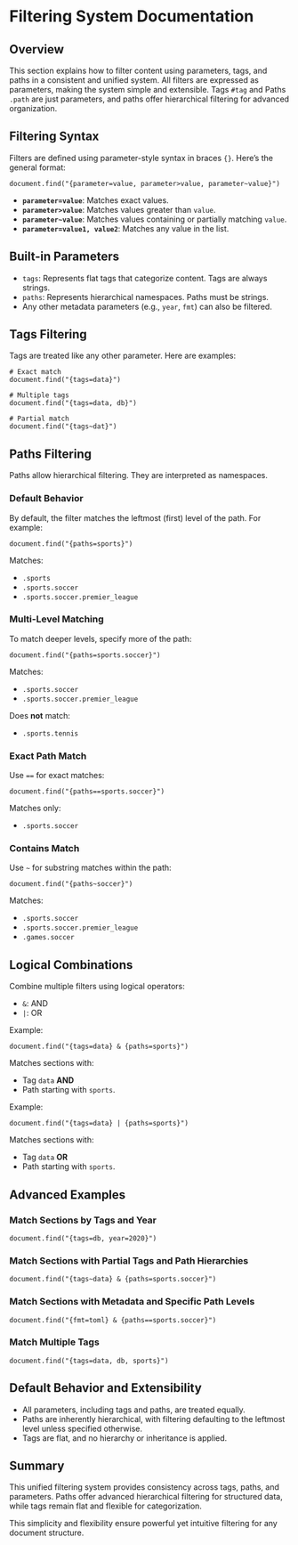 # Filtering System Documentation

## Overview
This section explains how to filter content using parameters, tags, and paths in a consistent and unified system. 
All filters are expressed as parameters, making the system simple and extensible. Tags `#tag` and Paths `.path` are just parameters, 
and paths offer hierarchical filtering for advanced organization.

## Filtering Syntax
Filters are defined using parameter-style syntax in braces `{}`. Here’s the general format:

```plaintext
document.find("{parameter=value, parameter>value, parameter~value}")
```

- **`parameter=value`**: Matches exact values.
- **`parameter>value`**: Matches values greater than `value`.
- **`parameter~value`**: Matches values containing or partially matching `value`.
- **`parameter=value1, value2`**: Matches any value in the list.

## Built-in Parameters
- `tags`: Represents flat tags that categorize content. Tags are always strings.
- `paths`: Represents hierarchical namespaces. Paths must be strings.
- Any other metadata parameters (e.g., `year`, `fmt`) can also be filtered.

## Tags Filtering
Tags are treated like any other parameter. Here are examples:

```plaintext
# Exact match
document.find("{tags=data}")

# Multiple tags
document.find("{tags=data, db}")

# Partial match
document.find("{tags~dat}")
```

## Paths Filtering
Paths allow hierarchical filtering. They are interpreted as namespaces.

### Default Behavior
By default, the filter matches the leftmost (first) level of the path. 
For example:
```plaintext
document.find("{paths=sports}")
```
Matches:
- `.sports`
- `.sports.soccer`
- `.sports.soccer.premier_league`

### Multi-Level Matching
To match deeper levels, specify more of the path:
```plaintext
document.find("{paths=sports.soccer}")
```
Matches:
- `.sports.soccer`
- `.sports.soccer.premier_league`

Does **not** match:
- `.sports.tennis`

### Exact Path Match
Use `==` for exact matches:
```plaintext
document.find("{paths==sports.soccer}")
```
Matches only:
- `.sports.soccer`

### Contains Match
Use `~` for substring matches within the path:
```plaintext
document.find("{paths~soccer}")
```
Matches:
- `.sports.soccer`
- `.sports.soccer.premier_league`
- `.games.soccer`

## Logical Combinations
Combine multiple filters using logical operators:
- `&`: AND
- `|`: OR

Example:
```plaintext
document.find("{tags=data} & {paths=sports}")
```
Matches sections with:
- Tag `data` **AND**
- Path starting with `sports`.

Example:
```plaintext
document.find("{tags=data} | {paths=sports}")
```
Matches sections with:
- Tag `data` **OR**
- Path starting with `sports`.

## Advanced Examples
### Match Sections by Tags and Year
```plaintext
document.find("{tags=db, year=2020}")
```

### Match Sections with Partial Tags and Path Hierarchies
```plaintext
document.find("{tags~data} & {paths=sports.soccer}")
```

### Match Sections with Metadata and Specific Path Levels
```plaintext
document.find("{fmt=toml} & {paths==sports.soccer}")
```

### Match Multiple Tags
```plaintext
document.find("{tags=data, db, sports}")
```

## Default Behavior and Extensibility
- All parameters, including tags and paths, are treated equally.
- Paths are inherently hierarchical, with filtering defaulting to the leftmost level unless specified otherwise.
- Tags are flat, and no hierarchy or inheritance is applied.

## Summary
This unified filtering system provides consistency across tags, paths, and parameters. Paths offer advanced 
hierarchical filtering for structured data, while tags remain flat and flexible for categorization.

This simplicity and flexibility ensure powerful yet intuitive filtering for any document structure.
